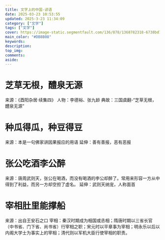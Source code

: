 ```yaml
---
title: 文字上的中国-谚语
date: 2025-03-23 10:53:55
updated: 2025-3-23 11:34:09
category: ["文学"]
tags: ["文学"]
cover: https://image-static.segmentfault.com/136/878/1368782318-6738bd79156e1_cover
main_color: "#DB8B08"
keywords:
description:
top_img:
comments:
aside: 
---
```


# 芝草无根，醴泉无源
来源：《酉阳杂居·续集四》
人物：李德裕、张九龄
典故：三国虞翻-“芝草无根，醴泉无源”

# 种瓜得瓜，种豆得豆
来源：本是一句佛家讲因果报应的用语
延伸：善有善报，恶有恶报

# 张公吃酒李公醉
来源：唐周武则天，张公在喝酒，而没有喝酒的李公却醉了。常用来形容一方从中得到了利益，而另一方却空担了虚名。
延伸：武则天纳宠，人称面首

# 宰相肚里能撑船
来源：出自王安石之口
宰相：秦汉时期成为相国或丞相；隋唐时期以三省长官（中书省、门下省、尚书省）行宰相之职；宋元时以平章事为宰相；明永乐以后以内阁大学士为事实上的宰相；清代则以军机大臣行使宰相的职责。